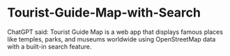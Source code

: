 # Tourist-Guide-Map-with-Search
ChatGPT said: Tourist Guide Map is a web app that displays famous places like temples, parks, and museums worldwide using OpenStreetMap data with a built-in search feature.

